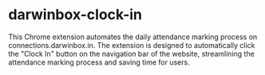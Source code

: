 # darwinbox-clock-in
This Chrome extension automates the daily attendance marking process on connections.darwinbox.in. The extension is designed to automatically click the "Clock In" button on the navigation bar of the website, streamlining the attendance marking process and saving time for users.
